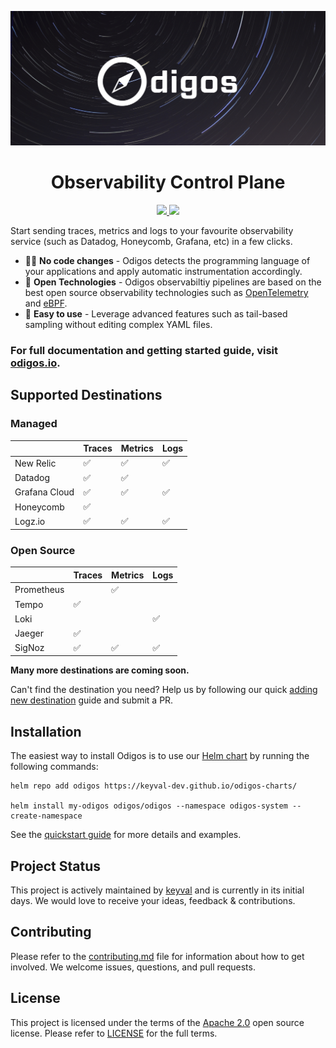 <p align="center">
  <img
    src="assets/odigos-cover.jpg"
    alt="Odigos - Observability Control Plane"
    border="0"
/>
</p>
<h1 align="center">
 Observability Control Plane
</h1>

<p align="center">
    <a href="https://github.com/keyval-dev/odigos/actions/workflows/main.yml" target="_blank">
    <img src="https://github.com/keyval-dev/odigos/actions/workflows/main.yml/badge.svg" />
    </a>
    <a href="https://goreportcard.com/report/github.com/keyval-dev/odigos/cli" target="_blank">
    <img src="https://goreportcard.com/badge/github.com/keyval-dev/odigos/cli">
    </a>
</p>

Start sending traces, metrics and logs to your favourite observability service (such as Datadog, Honeycomb, Grafana, etc) in a few clicks.

- 🧑‍💻 **No code changes** - Odigos detects the programming language of your applications and apply automatic instrumentation accordingly.
- 📖 **Open Technologies** - Odigos observabiltiy pipelines are based on the best open source observability technologies such as [OpenTelemetry](https://opentelemetry.io) and [eBPF](https://ebpf.io).
- 📝 **Easy to use** - Leverage advanced features such as tail-based sampling without editing complex YAML files.

### For full documentation and getting started guide, visit [odigos.io](https://odigos.io).

## Supported Destinations

### Managed

|               | Traces | Metrics | Logs |
| ------------- | ------ | ------- | ---- |
| New Relic     | ✅     | ✅      | ✅   |
| Datadog       | ✅     | ✅      |      |
| Grafana Cloud | ✅     | ✅      | ✅   |
| Honeycomb     | ✅     |         |      |
| Logz.io       | ✅     | ✅      | ✅   |

### Open Source

|            | Traces | Metrics | Logs |
| ---------- | ------ | ------- | ---- |
| Prometheus |        | ✅      |      |
| Tempo      | ✅     |         |      |
| Loki       |        |         | ✅   |
| Jaeger     | ✅     |         |      |
| SigNoz     | ✅     | ✅      | ✅   |

**Many more destinations are coming soon.**

Can't find the destination you need? Help us by following our quick [adding new destination](https://odigos.io/docs/contribution-guidelines/add-new-destination/) guide and submit a PR.

## Installation

The easiest way to install Odigos is to use our [Helm chart](https://github.com/keyval-dev/odigos-charts) by running the following commands:

```console
helm repo add odigos https://keyval-dev.github.io/odigos-charts/

helm install my-odigos odigos/odigos --namespace odigos-system --create-namespace
```

See the [quickstart guide](https://odigos.io/docs/) for more details and examples.

## Project Status

This project is actively maintained by [keyval](https://keyval.dev) and is currently in its initial days. We would love to receive your ideas, feedback & contributions.

## Contributing

Please refer to the [contributing.md](CONTRIBUTING.md) file for information about how to get involved. We welcome issues, questions, and pull requests.

## License

This project is licensed under the terms of the [Apache 2.0](LICENSE-Apache-2.0) open source license. Please refer to [LICENSE](LICENSE) for the full terms.
